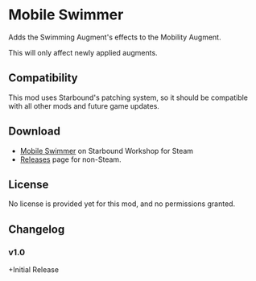 # Mobile Swimmer
Adds the Swimming Augment's effects to the Mobility Augment.

This will only affect newly applied augments.

## Compatibility
This mod uses Starbound's patching system, so it should be compatible with all other mods and future game updates.

## Download
* [Mobile Swimmer](https://steamcommunity.com/sharedfiles/filedetails/?id=734725275) on Starbound Workshop for Steam
* [Releases](https://github.com/wxMichael/Starbound-Mods/releases) page for non-Steam.

## License
No license is provided yet for this mod, and no permissions granted.

## Changelog

### v1.0
+Initial Release

